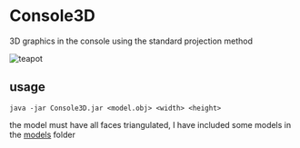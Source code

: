 # Console3D
3D graphics in the console using the standard projection method

![teapot](https://github.com/barborik/Console3D/blob/master/duke.gif?raw=true)

## usage
```java -jar Console3D.jar <model.obj> <width> <height>```

the model must have all faces triangulated, I have included some models in the [models](https://github.com/Barbo24/Console3D/tree/master/models) folder
